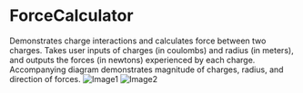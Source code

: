 # ForceCalculator
Demonstrates charge interactions and calculates force between two charges. 
Takes user inputs of charges (in coulombs) and radius (in meters), and outputs the forces (in newtons) experienced by each charge. Accompanying diagram demonstrates magnitude of charges, radius, and direction of forces.
![Image1](https://i.imgur.com/FgCK08g.png)
![Image2](https://i.imgur.com/AYUalHw.png)
